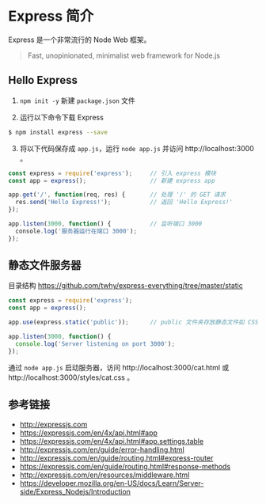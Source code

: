 # Express 简介

Express 是一个非常流行的 Node Web 框架。

> Fast, unopinionated, minimalist web framework for Node.js

## Hello Express
1. `npm init -y` 新建 `package.json` 文件

2. 运行以下命令下载 Express
```bash
$ npm install express --save
```
3. 将以下代码保存成 `app.js`，运行 `node app.js` 并访问 http://localhost:3000 。
```javascript
const express = require('express');     // 引入 express 模块
const app = express();                  // 新建 express app

app.get('/', function(req, res) {       // 处理 '/' 的 GET 请求
  res.send('Hello Express!');           // 返回 'Hello Express!'
});

app.listen(3000, function() {           // 监听端口 3000
  console.log('服务器运行在端口 3000');
});
```

## 静态文件服务器
目录结构 https://github.com/twhy/express-everything/tree/master/static

```javascript
const express = require('express');
const app = express();

app.use(express.static('public'));      // public 文件夹存放静态文件如 CSS 图片等

app.listen(3000, function() {
  console.log('Server listening on port 3000');
});
```
通过 `node app.js` 启动服务器，访问 http://localhost:3000/cat.html 或 http://localhost:3000/styles/cat.css 。

## 参考链接
* http://expressjs.com
* https://expressjs.com/en/4x/api.html#app
* https://expressjs.com/en/4x/api.html#app.settings.table
* http://expressjs.com/en/guide/error-handling.html
* http://expressjs.com/en/guide/routing.html#express-router
* https://expressjs.com/en/guide/routing.html#response-methods
* http://expressjs.com/en/resources/middleware.html
* https://developer.mozilla.org/en-US/docs/Learn/Server-side/Express_Nodejs/Introduction
